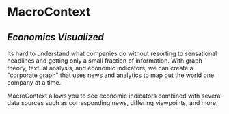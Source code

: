 # MacroContext
## *Economics Visualized*

Its hard to understand what companies do without resorting to sensational headlines and getting only a small fraction of information. With graph theory, textual analysis, and economic indicators, we can create a "corporate graph" that uses news and analytics to map out the world one company at a time.

MacroContext allows you to see economic indicators combined with several data sources such as corresponding news, differing viewpoints, and more.
